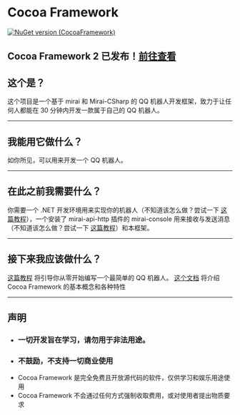 # Cocoa Framework
[![NuGet version (CocoaFramework)](https://img.shields.io/nuget/v/CocoaFramework.svg?style=flat)](https://www.nuget.org/packages/CocoaFramework/)  

## **Cocoa Framework 2 已发布！[前往查看](https://github.com/Miyakowww/CocoaFramework2)**

## 这个是？
这个项目是一个基于 mirai 和 Mirai-CSharp 的 QQ 机器人开发框架，致力于让任何人都能在 30 分钟内开发一款属于自己的 QQ 机器人。

---

## 我能用它做什么？
如你所见，可以用来开发一个 QQ 机器人。

---

## 在此之前我需要什么？
你需要一个 .NET 开发环境用来实现你的机器人（不知道该怎么做？尝试一下 [这篇教程](https://github.com/Miyakowww/CocoaFramework/blob/main/Docs/Preparation/SetupEnvironment.md)），一个安装了 mirai-api-http 插件的 mirai-console 用来接收与发送消息（不知道该怎么做？尝试一下 [这篇教程](https://github.com/Miyakowww/CocoaFramework/blob/main/Docs/Preparation/SetupMirai.md)）和本框架。

---

## 接下来我应该做什么？
[这篇教程](https://github.com/Miyakowww/CocoaFramework/blob/main/Docs/HelloWorld/index.md) 将引导你从零开始编写一个最简单的 QQ 机器人。
[这个文档](https://github.com/Miyakowww/CocoaFramework/blob/main/Docs/Feature/index.md) 将介绍 Cocoa Framework 的基本概念和各种特性

---

## 声明
- ### 一切开发旨在学习，请勿用于非法用途。
- ### 不鼓励，不支持一切商业使用
- Cocoa Framework 是完全免费且开放源代码的软件，仅供学习和娱乐用途使用
- Cocoa Framework 不会通过任何方式强制收取费用，或对使用者提出物质要求
